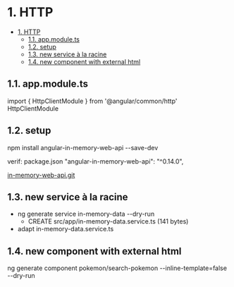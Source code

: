 # 1. HTTP

- [1. HTTP](#1-http)
  - [1.1. app.module.ts](#11-appmodulets)
  - [1.2. setup](#12-setup)
  - [1.3. new service à la racine](#13-new-service-à-la-racine)
  - [1.4. new component with external html](#14-new-component-with-external-html)

## 1.1. app.module.ts

import { HttpClientModule } from '@angular/common/http'
HttpClientModule

## 1.2. setup

npm install angular-in-memory-web-api --save-dev

verif: package.json
"angular-in-memory-web-api": "^0.14.0",

[in-memory-web-api.git](https://github.com/angular/in-memory-web-api.git)

## 1.3. new service à la racine

- ng generate service in-memory-data --dry-run
  - CREATE src/app/in-memory-data.service.ts (141 bytes)
- adapt in-memory-data.service.ts

## 1.4. new component with external html

ng generate component pokemon/search-pokemon --inline-template=false --dry-run
